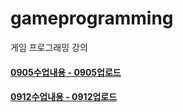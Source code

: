 # gameprogramming
게임 프로그래밍 강의

#### [0905수업내용 - 0905업로드](https://github.com/qkrtkdals962/gameprogramming/commits/main/0905)
#### [0912수업내용 - 0912업로드]()
